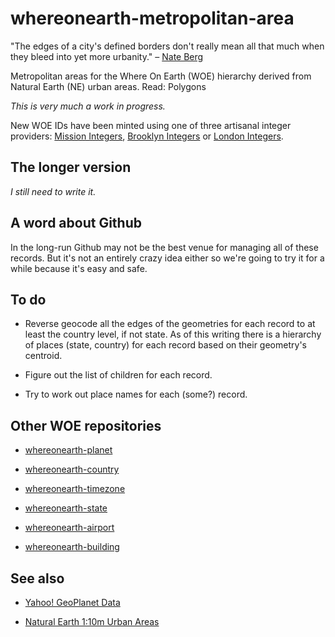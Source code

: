 whereonearth-metropolitan-area
==

"The edges of a city's defined borders don't really mean all that much when they
bleed into yet more urbanity." – [Nate Berg](http://www.theatlanticcities.com/jobs-and-economy/2012/09/search-uniform-way-define-city/3165/) 

Metropolitan areas for the Where On Earth (WOE) hierarchy derived from Natural
Earth (NE) urban areas. Read: Polygons

_This is very much a work in progress._

New WOE IDs have been minted using one of three artisanal integer providers:
[Mission Integers](http://www.missionintegers.com/), [Brooklyn
Integers](http://www.brooklynintegers.com/) or [London
Integers](http://www.londonintegers.com/).

The longer version
--

_I still need to write it._

A word about Github
--

In the long-run Github may not be the best venue for managing all of these
records. But it's not an entirely crazy idea either so we're going to try it for
a while because it's easy and safe.

To do
--

* Reverse geocode all the edges of the geometries for each record to at least
  the country level, if not state. As of this writing there is a hierarchy of
  places (state, country) for each record based on their geometry's centroid.

* Figure out the list of children for each record.

* Try to work out place names for each (some?) record.

Other WOE repositories
--

* [whereonearth-planet](https://github.com/straup/whereonearth-planet)

* [whereonearth-country](https://github.com/straup/whereonearth-country)

* [whereonearth-timezone](https://github.com/straup/whereonearth-timezone)

* [whereonearth-state](https://github.com/straup/whereonearth-state)

* [whereonearth-airport](https://github.com/straup/whereonearth-airport)

* [whereonearth-building](https://github.com/straup/whereonearth-building)

See also
--

* [Yahoo! GeoPlanet Data](http://developer.yahoo.com/geo/geoplanet/data/)

* [Natural Earth 1:10m Urban Areas](http://www.naturalearthdata.com/downloads/10m-cultural-vectors/10m-urban-area/)

